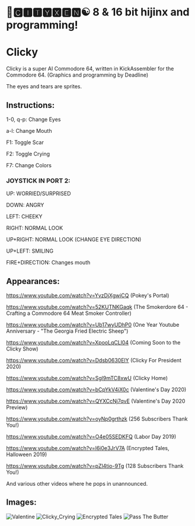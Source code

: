 # 🌆🅲🅸🆃🆈🆇🅴🅽☯️ 8 & 16 bit hijinx and programming!

# Clicky

Clicky is a super AI Commodore 64, written in KickAssembler for the Commodore 64. (Graphics and programming by Deadline)

The eyes and tears are sprites.

## Instructions:

1-0, q-p: Change Eyes

a-l: Change Mouth

F1: Toggle Scar

F2: Toggle Crying

F7: Change Colors

### JOYSTICK IN PORT 2: 

UP: WORRIED/SURPRISED

DOWN: ANGRY

LEFT: CHEEKY

RIGHT: NORMAL LOOK

UP+RIGHT: NORMAL LOOK (CHANGE EYE DIRECTION)

UP+LEFT: SMILING

FIRE+DIRECTION: Changes mouth

## Appearances:

https://www.youtube.com/watch?v=YvzDjXgwiCQ (Pokey's Portal)

https://www.youtube.com/watch?v=52KUTNKGaqk (The Smokerdore 64 - Crafting a Commodore 64 Meat Smoker Controller)

https://www.youtube.com/watch?v=Ub17wyUDhP0 (One Year Youtube Anniversary - "The Georgia Fried Electric Sheep")

https://www.youtube.com/watch?v=XpooLqCLl04 (Coming Soon to the Clicky Show)

https://www.youtube.com/watch?v=Ddsb0630ElY (Clicky For President 2020)

https://www.youtube.com/watch?v=Sgl9mTC8xwU (Clicky Home)

https://www.youtube.com/watch?v=bCpYkV4iX0c (Valentine's Day 2020)

https://www.youtube.com/watch?v=QYXCcNj7qvE (Valentine's Day 2020 Preview)

https://www.youtube.com/watch?v=oyNp0grthzk (256 Subscribers Thank You!)

https://www.youtube.com/watch?v=O4e05SEDKFQ (Labor Day 2019)

https://www.youtube.com/watch?v=l6i0e3JrV7A (Encrypted Tales, Halloween 2019)

https://www.youtube.com/watch?v=pZl4tio-9Tg (128 Subscribers Thank You!)

And various other videos where he pops in unannounced.

## Images:

![Valentine](https://raw.githubusercontent.com/cityxen/APMs/master/Clicky%20(Commodore%2064)/images/valentine.png)
![Clicky_Crying](https://raw.githubusercontent.com/cityxen/APMs/master/Clicky%20(Commodore%2064)/images/click-cry.png)
![Encrypted Tales](https://raw.githubusercontent.com/cityxen/APMs/master/Clicky%20(Commodore%2064)/images/clicky-encrypted-tales.png)
![Pass The Butter](https://raw.githubusercontent.com/cityxen/APMs/master/Clicky%20(Commodore%2064)/images/clicky-pass-the-butter.png)
